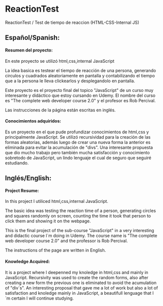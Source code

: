 # ReactionTest
ReactionTest / Test de tiempo de reaccion (HTML-CSS-Internal JS)

## Español/Spanish:

#### Resumen del proyecto:
En este proyecto se utilizó html,css,internal JavaScript

La idea basica es testear el tiempo de reacción de una persona, generando circulos y cuadrados aleatoriamente en pantalla y contabilizando
el tiempo que a la persona le lleva clickearlos y desplegandolo en pantalla.

Este proyecto es el proyecto final del topico "JavaScript" de un curso muy interesante y didáctico que estoy cursando en Udemy.
El nombre del curso es "The complete web developer course 2.0" y el profesor es Rob Percival.

Las instrucciones de la página están escritas en inglés.

#### Conocimientos adquiridos:
Es un proyecto en el que pude profundizar conocimientos de html,css y principalmente JavaScript.
Se utilizó recursividad para la creación de las formas aleatorias, además luego de crear una nueva forma la anterior es eliminada para evitar la acumulación de "divs".
Una interesante propuesta que dio mucho trabajo pero también mucha satisfacción y conocimiento sobretodo de JavaScript, un lindo lenguaje el cual de seguro
que seguiré estudiando.

## Inglés/English:

#### Project Resume:
In this project I utiliced html,css,internal JavaScript.

The basic idea was testing the reaction time of a person, generating circles and squares randomly on screen, counting the time it took
that person to click them and showing it on the webpage.

This is the final project of the sub-course "JavaScript" in a very interesting and didactic course I´m doing in Udemy.
The course name is "The complete web developer course 2.0" and the professor is Rob Percival.

The instructions of the page are written in English.
#### Knowledge Acquired:
It is a project where I deepenned my knoledge in html,css and mainly in JavaScript.
Recursivity was used to create the random forms, also after creating a new form the previous one is eliminated to avoid the acumulation of "div´s".
An interesting proposal that gave me a lot of work but also a lot of satisfaction and knoledge mainly in JavaScript, a beautifull lenguage that I´m certain
I will continue studying.
